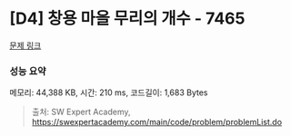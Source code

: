 # [D4] 창용 마을 무리의 개수 - 7465 

[문제 링크](https://swexpertacademy.com/main/code/problem/problemDetail.do?contestProbId=AWngfZVa9XwDFAQU) 

### 성능 요약

메모리: 44,388 KB, 시간: 210 ms, 코드길이: 1,683 Bytes



> 출처: SW Expert Academy, https://swexpertacademy.com/main/code/problem/problemList.do